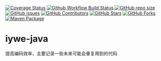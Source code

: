 <a href="https://app.codecov.io/github/iywes/iywe-java/"><img src="https://codecov.io/github/iywes/iywe-java/coverage.svg?branch=main" alt="Coverage Status"></a>
<a href="https://github.com/iywes/iywe-java/actions/workflows/build_and_test.yaml">
<img src="https://img.shields.io/github/actions/workflow/status/iywes/iywe-java/build_and_test.yaml?branch=main&logo=github&logoColor=white&label=fast ci" alt="Github Workflow Build Status">
</a>
<a href="https://github.com/iywes/iywe-java"><img src="https://img.shields.io/github/repo-size/iywes/iywe-java" alt="GitHub repo size"></a>
<a href="https://github.com/iywes/iywe-java/issues"><img src="https://img.shields.io/github/issues/iywes/iywe-java" alt="GitHub issues"></a>
<a href="https://github.com/iywes/iywe-java/graphs/contributors"><img src="https://img.shields.io/github/contributors/iywes/iywe-java" alt="GitHub Contributors"></a>
<a href="https://github.com/iywes/iywe-java/stargazers"><img src="https://img.shields.io/github/stars/iywes/iywe-java" alt="GitHub Stars"></a>
<a href="https://github.com/iywes/iywe-java/fork"><img src="https://img.shields.io/github/forks/iywes/iywe-java" alt="GitHub Forks"></a>
[![Maven Package](https://github.com/iywes/iywe-java/actions/workflows/maven-publish.yml/badge.svg)](https://github.com/iywes/iywe-java/actions/workflows/maven-publish.yml)

# iywe-java
提高编码效率，主要记录一些未来可能会重复用到的代码
